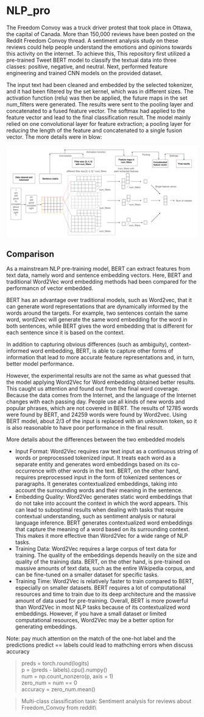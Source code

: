 # NLP_pro

The Freedom Convoy was a truck driver protest that took place in Ottawa, the capital of Canada. More than 150,000 reviews have been posted on the Reddit Freedom Convoy thread. A sentiment analysis study on these reviews could help people understand the emotions and opinions towards this activity on the internet. To achieve this, This repository first utilized a pre-trained Tweet BERT model to classify the textual data into three classes: positive, negative, and neutral. Next,  performed feature engineering and trained CNN models on the provided dataset.

The input text had been cleaned and embedded by the selected tokenizer, and it had been filtered by the set kernel, which was in different sizes. The activation function (relu) was then be applied, the future maps in the set num_filters were generated. The results were sent to the pooling layer and concatenated to a fused feature vector. The softmax had applied to the feature vector and lead to the final classification result. The model mainly relied on one convolutional layer for feature extraction; a pooling layer for reducing the length of the feature and concatenated to a single fusion vector. The more details were in blow:

![Architecture of CNN](arch.png)

## Comparison
As a mainstream NLP pre-training model, BERT can extract features from text data, namely word and sentence embedding vectors. Here, BERT and traditional Word2Vec word embedding methods had been compared for the performancn of vector embedded. 

BERT has an advantage over traditional models, such as Word2vec, that it can generate word representations that are dynamically informed by the words around the targets. For example, two sentences contain the same word, word2vec will generate the same word embedding for the word in both sentences, while BERT gives the word embedding that is different for each sentence since it is based on the context. 

In addition to capturing obvious differences (such as ambiguity), context-informed word embedding, BERT, is able to capture other forms of information that lead to more accurate feature representations and, in turn, better model performance. 

However, the experimental results are not the same as what guessed that the model applying Word2Vec for Word embedding obtained better results. This caught us attention and found out from the final word coverage. Because the data comes from the Internet, and the language of the Internet changes with each passing day. People use all kinds of new words and popular phrases, which are not covered in BERT. The results of 12785 words were found by BERT, and 24259 words were found by Word2vec. Using BERT model, about 2/3 of the input is replaced with an unknown token, so it is also reasonable to have poor performance in the final result.

More details about the differences between the two embedded models
- Input Format:
  Word2Vec requires raw text input as a continuous string of words or preprocessed tokenized input. It treats each word as a separate entity and generates word embeddings based on its co-occurrence with other words in the text.
  BERT, on the other hand, requires preprocessed input in the form of tokenized sentences or paragraphs. It generates contextualized embeddings, taking into account the surrounding words and their meaning in the sentence.
- Embedding Quality:
Word2Vec generates static word embeddings that do not take into account the context in which the word appears. This can lead to suboptimal results when dealing with tasks that require contextual understanding, such as sentiment analysis or natural language inference.
BERT generates contextualized word embeddings that capture the meaning of a word based on its surrounding context. This makes it more effective than Word2Vec for a wide range of NLP tasks.
- Training Data:
Word2Vec requires a large corpus of text data for training. The quality of the embeddings depends heavily on the size and quality of the training data.
BERT, on the other hand, is pre-trained on massive amounts of text data, such as the entire Wikipedia corpus, and can be fine-tuned on a smaller dataset for specific tasks.
- Training Time:
Word2Vec is relatively faster to train compared to BERT, especially on smaller datasets.
BERT requires a lot of computational resources and time to train due to its deep architecture and the massive amount of data used for pre-training.
Overall, BERT is more powerful than Word2Vec in most NLP tasks because of its contextualized word embeddings. However, if you have a small dataset or limited computational resources, Word2Vec may be a better option for generating embeddings.



Note: pay much attention on the match of the one-hot label and the predictions
predict == labels could lead to mathching errors when discuss accuracy  
>preds = torch.round(logits) <br/>
>p = (preds - labels).cpu().numpy() <br/>
>num = np.count_nonzero(p, axis = 1) <br/>
>zero_num = num == 0 <br/>
>accuracy = zero_num.mean()

>Multi-class classification task:
>Sentiment analysis for reviews about Freedom_Convoy from reddit\
